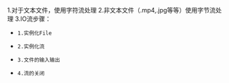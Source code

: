 1.对于文本文件，使用字符流处理
2.非文本文件（.mp4,.jpg等等）使用字节流处理
3.IO流步骤：
*     1.实例化File
*     2.实例化流
*     3.文件的输入输出
*     4.流的关闭